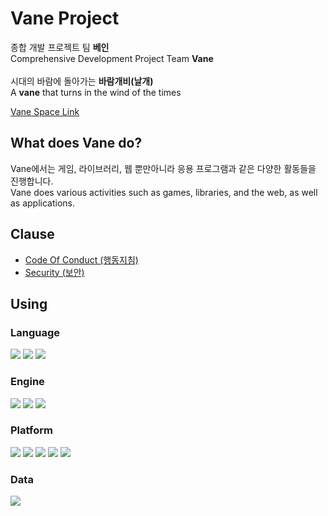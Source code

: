# Vane Project
종합 개발 프로젝트 팀 **베인**<br>
Comprehensive Development Project Team **Vane**<br><br>
시대의 바람에 돌아가는 **바람개비(날개)**<br>
A **vane** that turns in the wind of the times<br>

[Vane Space Link](https://vane.jetbrains.space/)

## What does Vane do?
Vane에서는 게임, 라이브러리, 웹 뿐만아니라 응용 프로그램과 같은 다양한 활동들을 진행합니다.<br>
Vane does various activities such as games, libraries, and the web, as well as applications.

## Clause
- [Code Of Conduct (행동지침)](https://github.com/VaneProject/.github/blob/main/CODE_OF_CONDUCT.md)
- [Security (보안)](https://github.com/VaneProject/.github/blob/main/SECURITY.md)

## Using
### Language
![](https://img.shields.io/badge/Java-007396?style=flat-square&logo=OpenJDK&logoColor=white)
![](https://img.shields.io/badge/Kotlin-7F52FF?style=flat-square&logo=Kotlin&logoColor=white)
![](https://img.shields.io/badge/JavaScript-F7DF1E?style=flat-square&logo=JavaScript&logoColor=black)

### Engine
![](https://img.shields.io/badge/Godot_Engine-478CBF?style=flat-square&logo=godotengine&logoColor=white)
![](https://img.shields.io/badge/Unreal_Engine-0E1128?style=flat-square&logo=unrealengine&logoColor=white)
![](https://img.shields.io/badge/Unity-000000?style=flat-square&logo=Unity&logoColor=white)

### Platform
![](https://img.shields.io/badge/Android-3DDC84?style=flat-square&logo=Android&logoColor=white)
![](https://img.shields.io/badge/iOS-000000?style=flat-square&logo=iOS&logoColor=white)
![](https://img.shields.io/badge/Windows-0078D4?style=flat-square&logo=Windows&logoColor=white)
![](https://img.shields.io/badge/Linux-FCC624?style=flat-square&logo=Linux&logoColor=black)
![](https://img.shields.io/badge/macOS-000000?style=flat-square&logo=macos&logoColor=white)

### Data
![](https://img.shields.io/badge/JSON-000000?style=flat-square&logo=JSON&logoColor=white)
